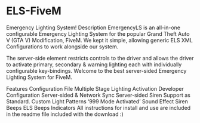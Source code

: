# ELS-FiveM
Emergency Lighting System!
Description
EmergencyLS is an all-in-one configurable Emergency Lighting System for the popular Grand Theft Auto V (GTA V) Modification, FiveM. We kept it simple, allowing generic ELS XML Configurations to work alongside our system.

The server-side element restricts controls to the driver and allows the driver to activate primary, secondary & warning lighting each with individually configurable key-bindings. Welcome to the best server-sided Emergency Lighting System for FiveM.

Features
Configuration File
Multiple Stage Lighting Activation
Developer Configuration
Server-sided & Network Sync
Server-sided Siren Support as Standard.
Custom Light Patterns
‘999 Mode Activated’ Sound Effect
Siren Beeps
ELS Beeps
Indicators
All instructions for install and use are included in the readme file included with the download :)
